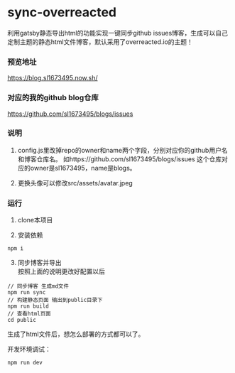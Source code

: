 # sync-overreacted
利用gatsby静态导出html的功能实现一键同步github issues博客，生成可以自己定制主题的静态html文件博客，默认采用了overreacted.io的主题！

### 预览地址
https://blog.sl1673495.now.sh/

### 对应的我的github blog仓库
https://github.com/sl1673495/blogs/issues

### 说明
1. config.js里改掉repo的owner和name两个字段，分别对应你的github用户名和博客仓库名。
如https://github.com/sl1673495/blogs/issues 这个仓库对应的owner是sl1673495，name是blogs。

2. 更换头像可以修改src/assets/avatar.jpeg

### 运行  

1. clone本项目

2. 安装依赖
```
npm i
```
3. 同步博客并导出  
按照上面的说明更改好配置以后
```
// 同步博客 生成md文件
npm run sync
// 构建静态页面 输出到public目录下
npm run build
// 查看html页面
cd public
```

生成了html文件后，想怎么部署的方式都可以了。

开发环境调试：
```
npm run dev
```
